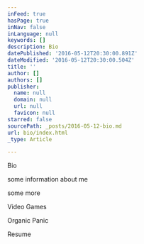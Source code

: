 ```yaml
---
inFeed: true
hasPage: true
inNav: false
inLanguage: null
keywords: []
description: Bio
datePublished: '2016-05-12T20:30:00.891Z'
dateModified: '2016-05-12T20:30:00.504Z'
title: ''
author: []
authors: []
publisher:
  name: null
  domain: null
  url: null
  favicon: null
starred: false
sourcePath: _posts/2016-05-12-bio.md
url: bio/index.html
_type: Article

---
```

Bio

some information about me

some more

Video Games

Organic Panic

Resume